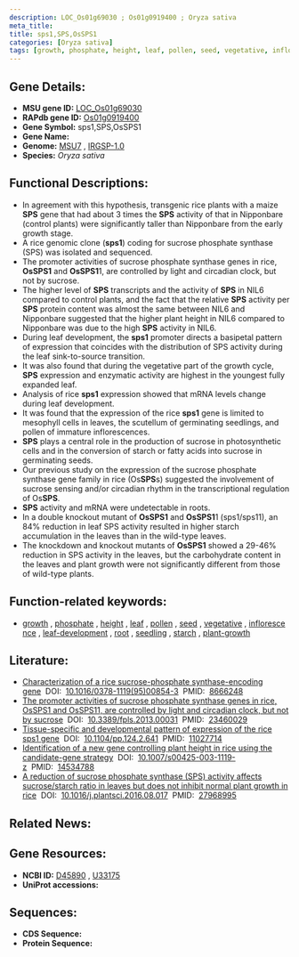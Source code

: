 ```yaml
---
description: LOC_Os01g69030 ; Os01g0919400 ; Oryza sativa
meta_title:
title: sps1,SPS,OsSPS1
categories: [Oryza sativa]
tags: [growth, phosphate, height, leaf, pollen, seed, vegetative, inflorescence, leaf development, root, seedling, starch, plant growth]
---
```


## Gene Details:
- **MSU gene ID:** [LOC_Os01g69030](http://rice.uga.edu/cgi-bin/ORF_infopage.cgi?orf=LOC_Os01g69030)  
- **RAPdb gene ID:** [Os01g0919400](https://rapdb.dna.affrc.go.jp/locus/?name=Os01g0919400)  
- **Gene Symbol:** sps1,SPS,OsSPS1
- **Gene Name:**
- **Genome:**  [MSU7](http://rice.uga.edu/)&nbsp;,&nbsp;[IRGSP-1.0](https://rapdb.dna.affrc.go.jp/download/irgsp1.html)
- **Species:** *Oryza sativa*

## Functional Descriptions:
   - In agreement with this hypothesis, transgenic rice plants with a maize **SPS** gene that had about 3 times the **SPS** activity of that in Nipponbare (control plants) were significantly taller than Nipponbare from the early growth stage.
   - A rice genomic clone (**sps1**) coding for sucrose phosphate synthase (SPS) was isolated and sequenced.
   - The promoter activities of sucrose phosphate synthase genes in rice, **OsSPS1** and **OsSPS1**1, are controlled by light and circadian clock, but not by sucrose.
   - The higher level of **SPS** transcripts and the activity of **SPS** in NIL6 compared to control plants, and the fact that the relative **SPS** activity per **SPS** protein content was almost the same between NIL6 and Nipponbare suggested that the higher plant height in NIL6 compared to Nipponbare was due to the high **SPS** activity in NIL6.
   - During leaf development, the **sps1** promoter directs a basipetal pattern of expression that coincides with the distribution of SPS activity during the leaf sink-to-source transition.
   - It was also found that during the vegetative part of the growth cycle, **SPS** expression and enzymatic activity are highest in the youngest fully expanded leaf.
   - Analysis of rice **sps1** expression showed that mRNA levels change during leaf development.
   - It was found that the expression of the rice **sps1** gene is limited to mesophyll cells in leaves, the scutellum of germinating seedlings, and pollen of immature inflorescences.
   - **SPS** plays a central role in the production of sucrose in photosynthetic cells and in the conversion of starch or fatty acids into sucrose in germinating seeds.
   - Our previous study on the expression of the sucrose phosphate synthase gene family in rice (Os**SPS**s) suggested the involvement of sucrose sensing and/or circadian rhythm in the transcriptional regulation of Os**SPS**.
   - **SPS** activity and mRNA were undetectable in roots.
   - In a double knockout mutant of **OsSPS1** and **OsSPS1**1 (sps1/sps11), an 84% reduction in leaf SPS activity resulted in higher starch accumulation in the leaves than in the wild-type leaves.
   - The knockdown and knockout mutants of **OsSPS1** showed a 29-46% reduction in SPS activity in the leaves, but the carbohydrate content in the leaves and plant growth were not significantly different from those of wild-type plants.

## Function-related keywords:
   - [growth](/tags/growth/)&nbsp;,&nbsp;[phosphate](/tags/phosphate/)&nbsp;,&nbsp;[height](/tags/height/)&nbsp;,&nbsp;[leaf](/tags/leaf/)&nbsp;,&nbsp;[pollen](/tags/pollen/)&nbsp;,&nbsp;[seed](/tags/seed/)&nbsp;,&nbsp;[vegetative](/tags/vegetative/)&nbsp;,&nbsp;[inflorescence](/tags/inflorescence/)&nbsp;,&nbsp;[leaf-development](/tags/leaf-development/)&nbsp;,&nbsp;[root](/tags/root/)&nbsp;,&nbsp;[seedling](/tags/seedling/)&nbsp;,&nbsp;[starch](/tags/starch/)&nbsp;,&nbsp;[plant-growth](/tags/plant-growth/)

## Literature:
   - [Characterization of a rice sucrose-phosphate synthase-encoding gene](https://www.doi.org/10.1016/0378-1119(95)00854-3)&nbsp;&nbsp;DOI:&nbsp;&nbsp;[10.1016/0378-1119(95)00854-3](https://www.doi.org/10.1016/0378-1119(95)00854-3)&nbsp;&nbsp;PMID:&nbsp;&nbsp;[8666248](https://pubmed.ncbi.nlm.nih.gov/8666248/)
   - [The promoter activities of sucrose phosphate synthase genes in rice, OsSPS1 and OsSPS11, are controlled by light and circadian clock, but not by sucrose](https://www.doi.org/10.3389/fpls.2013.00031)&nbsp;&nbsp;DOI:&nbsp;&nbsp;[10.3389/fpls.2013.00031](https://www.doi.org/10.3389/fpls.2013.00031)&nbsp;&nbsp;PMID:&nbsp;&nbsp;[23460029](https://pubmed.ncbi.nlm.nih.gov/23460029/)
   - [Tissue-specific and developmental pattern of expression of the rice sps1 gene](https://www.doi.org/10.1104/pp.124.2.641)&nbsp;&nbsp;DOI:&nbsp;&nbsp;[10.1104/pp.124.2.641](https://www.doi.org/10.1104/pp.124.2.641)&nbsp;&nbsp;PMID:&nbsp;&nbsp;[11027714](https://pubmed.ncbi.nlm.nih.gov/11027714/)
   - [Identification of a new gene controlling plant height in rice using the candidate-gene strategy](https://www.doi.org/10.1007/s00425-003-1119-z)&nbsp;&nbsp;DOI:&nbsp;&nbsp;[10.1007/s00425-003-1119-z](https://www.doi.org/10.1007/s00425-003-1119-z)&nbsp;&nbsp;PMID:&nbsp;&nbsp;[14534788](https://pubmed.ncbi.nlm.nih.gov/14534788/)
   - [A reduction of sucrose phosphate synthase (SPS) activity affects sucrose/starch ratio in leaves but does not inhibit normal plant growth in rice](https://www.doi.org/10.1016/j.plantsci.2016.08.017)&nbsp;&nbsp;DOI:&nbsp;&nbsp;[10.1016/j.plantsci.2016.08.017](https://www.doi.org/10.1016/j.plantsci.2016.08.017)&nbsp;&nbsp;PMID:&nbsp;&nbsp;[27968995](https://pubmed.ncbi.nlm.nih.gov/27968995/)

## Related News:

## Gene Resources:
- **NCBI ID:**  [D45890](http://www.ncbi.nlm.nih.gov/nuccore/D45890)&nbsp;,&nbsp;[U33175](http://www.ncbi.nlm.nih.gov/nuccore/U33175)
- **UniProt accessions:** [](https://www.uniprot.org/uniprotkb//entry)

## Sequences:
- **CDS Sequence:**
- **Protein Sequence:**
